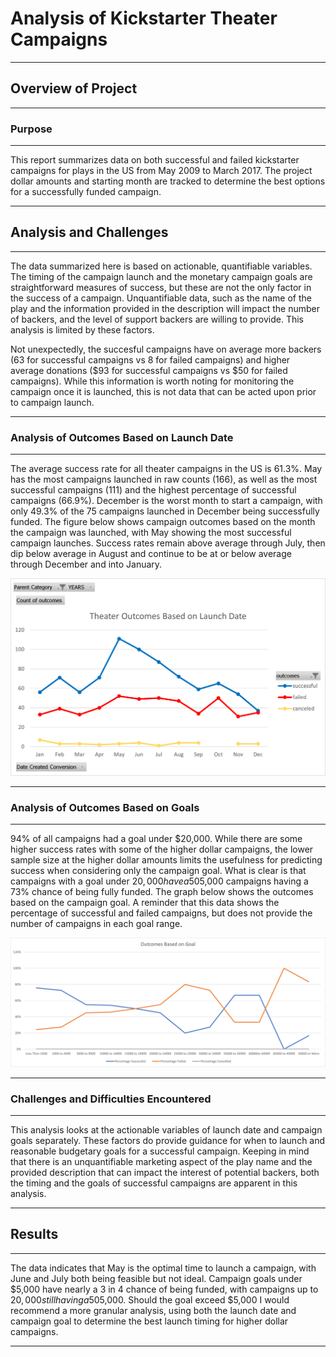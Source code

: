 # Analysis of Kickstarter Theater Campaigns

---
## Overview of Project

---
### Purpose

---
This report summarizes data on both successful and failed kickstarter campaigns for plays in the US from May 2009 to March 2017. The project dollar amounts and starting month are tracked to determine the best options for a successfully funded campaign.

---
## Analysis and Challenges

---
The data summarized here is based on actionable, quantifiable variables. The timing of the campaign launch and the monetary campaign goals are straightforward measures of success, but these are not the only factor in the success of a campaign. Unquantifiable data, such as the name of the play and the information provided in the description will impact the number of backers, and the level of support backers are willing to provide. This analysis is limited by these factors.

Not unexpectedly, the succesful campaigns have on average more backers (63 for successful campaigns vs 8 for failed campaigns) and higher average donations ($93 for successful campaigns vs $50 for failed campaigns). While this information is worth noting for monitoring the campaign once it is launched, this is not data that can be acted upon prior to campaign launch.

---
### Analysis of Outcomes Based on Launch Date
---
The average success rate for all theater campaigns in the US is 61.3%. May has the most campaigns launched in raw counts (166), as well as the most successful campaigns (111) and the highest percentage of successful campaigns (66.9%). December is the worst month to start a campaign, with only 49.3% of the 75 campaigns launched in December being successfully funded. The figure below shows campaign outcomes based on the month the campaign was launched, with May showing the most successful campaign launches. Success rates remain above average through July, then dip below average in August and continue to be at or below average through December and into January. 

![Theater Campaigns by Month Launched. Data is from May 2009 to March 2017.](https://github.com/jaime-mclean/kickstarter-analysis/blob/main/Theater_Outcomes_vs_Launch.png) 

---
### Analysis of Outcomes Based on Goals
---
94% of all campaigns had a goal under $20,000. While there are some higher success rates with some of the higher dollar campaigns, the lower sample size at the higher dollar amounts limits the usefulness for predicting success when considering only the campaign goal. What is clear is that campaigns with a goal under $20,000 have a 50% or greater chance of success, with sub-$5,000 campaigns having a 73% chance of being fully funded. The graph below shows the outcomes based on the campaign goal. A reminder that this data shows the percentage of successful and failed campaigns, but does not provide the number of campaigns in each goal range.

![Outcomes of campaigns based on campaign goal](https://github.com/jaime-mclean/kickstarter-analysis/blob/main/Outcomes_vs_Goals.png)

---
### Challenges and Difficulties Encountered
---
This analysis looks at the actionable variables of launch date and campaign goals separately. These factors do provide  guidance for when to launch and reasonable budgetary goals for a successful campaign. Keeping in mind that there is an unquantifiable marketing aspect of the play name and the provided description that can impact the interest of potential backers, both the timing and the goals of successful campaigns are apparent in this analysis.

---
## Results
---
The data indicates that May is the optimal time to launch a campaign, with June and July both being feasible but not ideal. Campaign goals under $5,000 have nearly a 3 in 4 chance of being funded, with campaigns up to $20,000 still having a 50% or greater chance of full funding. For the highest probability of success, launch the campaign in May with a goal of <$5,000. Should the goal exceed $5,000 I would recommend a more granular analysis, using both the launch date and campaign goal to determine the best launch timing for higher dollar campaigns.

---
